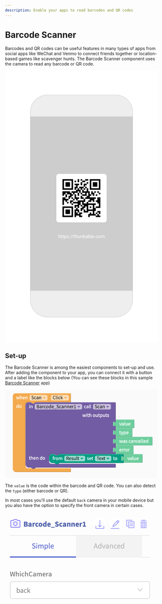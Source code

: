 ```yaml
---
description: Enable your apps to read barcodes and QR codes
---
```


# Barcode Scanner

Barcodes and QR codes can be useful features in many types of apps from social apps like WeChat and Venmo to connect friends together or location-based games like scavenger hunts. The Barcode Scanner component uses the camera to read any barcode or QR code.

![](.gitbook/assets/thunkable-play-store-screenshots-1080-x-1920-17.png)

## Set-up

The Barcode Scanner is among the easiest components to set-up and use. After adding the component to your app, you can connect it with a button and a label like the blocks below \(You can see these blocks in this sample [Barcode Scanner](https://x-staging-pro.thunkable.com/copy/ff8c74c9f342eeee4b0f6041f1c9989a) app\)

![](.gitbook/assets/screen-shot-2019-10-24-at-1.39.04-pm.png)

The `value` is the code within the barcode and QR code. You can also detect the `type` \(either barcode or QR\). 

In most cases you'll use the default `back` camera in your mobile device but you also have the option to specify the front camera in certain cases.

![](.gitbook/assets/screen-shot-2019-10-24-at-1.43.37-pm.png)


